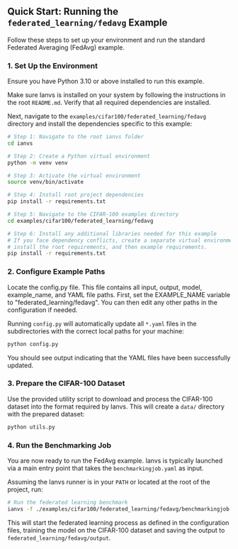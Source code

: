 ## Quick Start: Running the `federated_learning/fedavg` Example

Follow these steps to set up your environment and run the standard Federated Averaging (FedAvg) example.

### 1. Set Up the Environment

Ensure you have Python 3.10 or above installed to run this example.

Make sure Ianvs is installed on your system by following the instructions in the root `README.md`. Verify that all required dependencies are installed.

Next, navigate to the `examples/cifar100/federated_learning/fedavg` directory and install the dependencies specific to this example:

```bash
# Step 1: Navigate to the root ianvs folder
cd ianvs

# Step 2: Create a Python virtual environment
python -m venv venv

# Step 3: Activate the virtual environment
source venv/bin/activate

# Step 4: Install root project dependencies
pip install -r requirements.txt

# Step 5: Navigate to the CIFAR-100 examples directory
cd examples/cifar100/federated_learning/fedavg

# Step 6: Install any additional libraries needed for this example
# If you face dependency conflicts, create a separate virtual environment,
# install the root requirements, and then example requirements.
pip install -r requirements.txt

```

### 2. Configure Example Paths

Locate the config.py file. This file contains all input, output, model, example_name, and YAML file paths. First, set the EXAMPLE_NAME variable to "federated_learning/fedavg". You can then edit any other paths in the configuration if needed.

Running `config.py` will automatically update all `*.yaml` files in the subdirectories with the correct local paths for your machine:

```bash
python config.py
```

You should see output indicating that the YAML files have been successfully updated.

### 3. Prepare the CIFAR-100 Dataset

Use the provided utility script to download and process the CIFAR-100 dataset into the format required by Ianvs. This will create a `data/` directory with the prepared dataset:

```bash
python utils.py
```

### 4. Run the Benchmarking Job

You are now ready to run the FedAvg example. Ianvs is typically launched via a main entry point that takes the `benchmarkingjob.yaml` as input.

Assuming the Ianvs runner is in your `PATH` or located at the root of the project, run:

```bash
# Run the federated learning benchmark
ianvs -f ./examples/cifar100/federated_learning/fedavg/benchmarkingjob.yaml
```

This will start the federated learning process as defined in the configuration files, training the model on the CIFAR-100 dataset and saving the output to `federated_learning/fedavg/output`.
